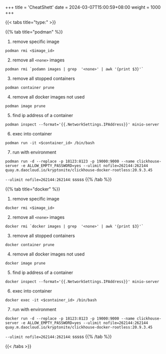 +++
title = 'CheatShett'
date = 2024-03-07T15:00:59+08:00
weight = 1000
+++

{{< tabs title="type:" >}}

{{% tab title="podman" %}}
1. remove specific image
```shell
podman rmi <$image_id>
```

2. remove all `<none>` images
```shell
podman rmi `podamn images | grep  '<none>' | awk '{print $3}'`
```

3. remove all stopped containers
```shell
podman container prune
```

4. remove all docker images not used
```shell
podman image prune
```

5. find ip address of a container
```shell
podman inspect --format='{{.NetworkSettings.IPAddress}}' minio-server
```

6. exec into container
```shell
podman run -it <$container_id> /bin/bash
```

7. run with environment
```shell
podman run -d --replace -p 18123:8123 -p 19000:9000 --name clickhouse-server -e ALLOW_EMPTY_PASSWORD=yes --ulimit nofile=262144:262144 quay.m.daocloud.io/kryptonite/clickhouse-docker-rootless:20.9.3.45 
```
`--ulimit nofile=262144:262144`: sssss
{{% /tab %}}

{{% tab title="docker" %}}
1. remove specific image
```shell
docker rmi <$image_id>
```

2. remove all `<none>` images
```shell
docker rmi `docker images | grep  '<none>' | awk '{print $3}'`
```

3. remove all stopped containers
```shell
docker container prune
```

4. remove all docker images not used
```shell
docker image prune
```

5. find ip address of a container
```shell
docker inspect --format='{{.NetworkSettings.IPAddress}}' minio-server
```

6. exec into container
```shell
docker exec -it <$container_id> /bin/bash
```

7. run with environment
```shell
docker run -d --replace -p 18123:8123 -p 19000:9000 --name clickhouse-server -e ALLOW_EMPTY_PASSWORD=yes --ulimit nofile=262144:262144 quay.m.daocloud.io/kryptonite/clickhouse-docker-rootless:20.9.3.45 
```
`--ulimit nofile=262144:262144`: sssss
{{% /tab %}}

{{< /tabs >}}



